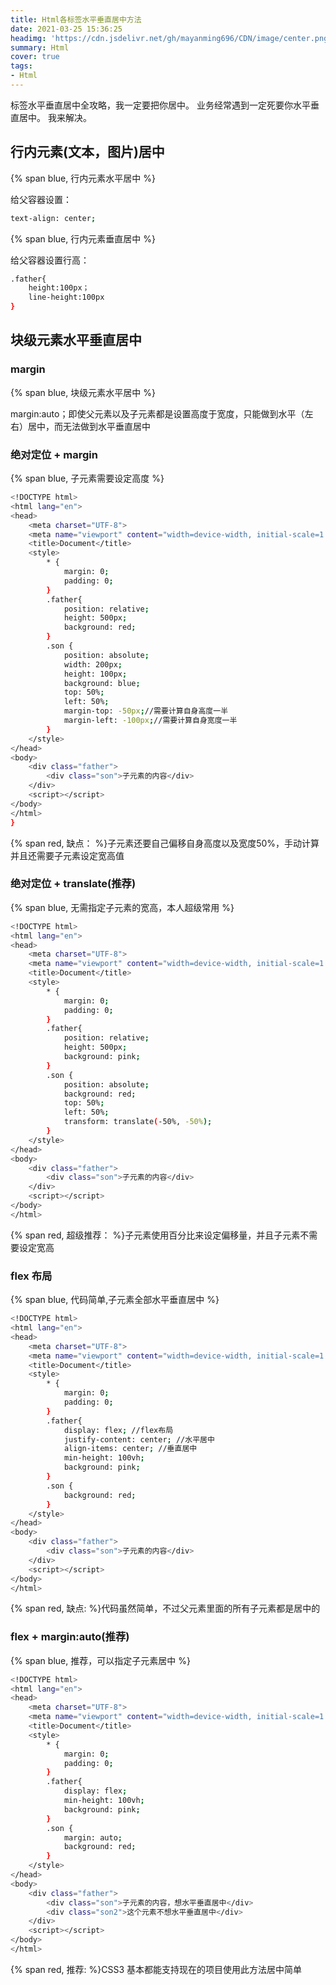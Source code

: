 ```yaml
---
title: Html各标签水平垂直居中方法
date: 2021-03-25 15:36:25
headimg: 'https://cdn.jsdelivr.net/gh/mayanming696/CDN/image/center.png'
summary: Html
cover: true
tags:
- Html
---
```


标签水平垂直居中全攻略，我一定要把你居中。
业务经常遇到一定死要你水平垂直居中。
我来解决。
<!-- more -->

## 行内元素(文本，图片)居中

{% span blue, 行内元素水平居中 %}

给父容器设置：

``` bash
text-align: center;
```


{% span blue, 行内元素垂直居中 %}

给父容器设置行高：

``` bash
.father{
    height:100px；
    line-height:100px
}
```

## 块级元素水平垂直居中

### margin

{% span blue, 块级元素水平居中 %}

margin:auto；即使父元素以及子元素都是设置高度于宽度，只能做到水平（左右）居中，而无法做到水平垂直居中


### 绝对定位 + margin

{% span blue, 子元素需要设定高度 %}

``` bash
<!DOCTYPE html>
<html lang="en">
<head>
    <meta charset="UTF-8">
    <meta name="viewport" content="width=device-width, initial-scale=1.0">
    <title>Document</title>
    <style>
        * {
            margin: 0;
            padding: 0;
        }
        .father{
            position: relative;
            height: 500px;
            background: red;
        }
        .son {
            position: absolute;
            width: 200px;
            height: 100px;
            background: blue;
            top: 50%;
            left: 50%;
            margin-top: -50px;//需要计算自身高度一半
            margin-left: -100px;//需要计算自身宽度一半
        }
    </style>
</head>
<body>
    <div class="father">
        <div class="son">子元素的内容</div>
    </div>
    <script></script>
</body>
</html>
}
```

{% span red, 缺点： %}子元素还要自己偏移自身高度以及宽度50%，手动计算并且还需要子元素设定宽高值

### 绝对定位 + translate(推荐)

{% span blue, 无需指定子元素的宽高，本人超级常用 %}

``` bash
<!DOCTYPE html>
<html lang="en">
<head>
    <meta charset="UTF-8">
    <meta name="viewport" content="width=device-width, initial-scale=1.0">
    <title>Document</title>
    <style>
        * {
            margin: 0;
            padding: 0;
        }
        .father{
            position: relative;
            height: 500px;
            background: pink;
        }
        .son {
            position: absolute;
            background: red;
            top: 50%;
            left: 50%;
            transform: translate(-50%, -50%);
        }
    </style>
</head>
<body>
    <div class="father">
        <div class="son">子元素的内容</div>
    </div>
    <script></script>
</body>
</html>
```


{% span red, 超级推荐： %}子元素使用百分比来设定偏移量，并且子元素不需要设定宽高

### flex 布局

{% span blue, 代码简单,子元素全部水平垂直居中 %}

``` bash
<!DOCTYPE html>
<html lang="en">
<head>
    <meta charset="UTF-8">
    <meta name="viewport" content="width=device-width, initial-scale=1.0">
    <title>Document</title>
    <style>
        * {
            margin: 0;
            padding: 0;
        }
        .father{
            display: flex; //flex布局
            justify-content: center; //水平居中
            align-items: center; //垂直居中
            min-height: 100vh;
            background: pink;
        }
        .son {
            background: red;
        }
    </style>
</head>
<body>
    <div class="father">
        <div class="son">子元素的内容</div>
    </div>
    <script></script>
</body>
</html>
```

{% span red, 缺点: %}代码虽然简单，不过父元素里面的所有子元素都是居中的

### flex + margin:auto(推荐)

{% span blue, 推荐，可以指定子元素居中 %}

``` bash
<!DOCTYPE html>
<html lang="en">
<head>
    <meta charset="UTF-8">
    <meta name="viewport" content="width=device-width, initial-scale=1.0">
    <title>Document</title>
    <style>
        * {
            margin: 0;
            padding: 0;
        }
        .father{
            display: flex;
            min-height: 100vh;
            background: pink;
        }
        .son {
            margin: auto;
            background: red;
        }
    </style>
</head>
<body>
    <div class="father">
        <div class="son">子元素的内容，想水平垂直居中</div>
        <div class="son2">这个元素不想水平垂直居中</div>
    </div>
    <script></script>
</body>
</html>
```

{% span red, 推荐: %}CSS3 基本都能支持现在的项目使用此方法居中简单
